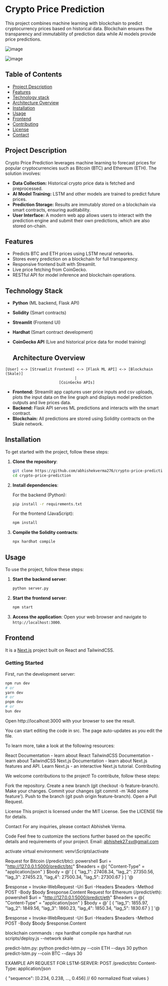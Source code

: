# Crypto Price Prediction

This project combines machine learning with blockchain to predict cryptocurrency prices based on historical data. Blockchain ensures the transparency and immutability of prediction data while AI models provide price predictions.

![image](https://github.com/user-attachments/assets/f793b430-b40c-4754-a774-298fa93244d4)

![image](https://github.com/user-attachments/assets/f849bdc4-f169-4e5e-ae35-ff314f15617a)



## Table of Contents

- [Project Description](#project-description)
- [Features](#features)
- [Technology stack](#technologies-used)
- [Architecture Overview](#architecture-overview)
- [Installation](#installation)
- [Usage](#usage)
- [Frontend](#frontend)
- [Contributing](#contributing)
- [License](#license)
- [Contact](#contact)

## Project Description

Crypto Price Prediction leverages machine learning to forecast prices for popular cryptocurrencies such as Bitcoin (BTC) and Ethereum (ETH). The solution involves:

- **Data Collection:** Historical crypto price data is fetched and preprocessed.
- **AI Model Training:** LSTM and other models are trained to predict future prices.
- **Prediction Storage:** Results are immutably stored on a blockchain via smart contracts, ensuring auditability.
- **User Interface:** A modern web app allows users to interact with the prediction engine and submit their own predictions, which are also stored on-chain.

## Features

- Predicts BTC and ETH prices using LSTM neural networks.
- Stores every prediction on a blockchain for full transparency.
- Responsive frontend built with Streamlit.
- Live price fetching from CoinGecko.
- RESTful API for model inference and blockchain operations.

## Technology Stack

- **Python** (ML backend, Flask API)
- **Solidity** (Smart contracts)
- **Streamlit** (Frontend UI)
- **Hardhat** (Smart contract development)
- **CoinGecko API** (Live and historical price data for model training)

  ## Architecture Overview

```
[User] <-> [Streamlit Frontend] <-> [Flask ML API] <-> [Blockchain (Skale)]
                               |
                        [CoinGecko APIs]
```
- **Frontend:** Streamlit app captures user price inputs and csv uploads, plots the input data on the line graph and displays model prediction outputs and live prices data.
- **Backend:** Flask API serves ML predictions and interacts with the smart contract.
- **Blockchain:** All predictions are stored using Solidity contracts on the Skale network.

## Installation

To get started with the project, follow these steps:

1. **Clone the repository**:
    ```bash
    git clone https://github.com/abhishekverma276/crypto-price-prediction.git
    cd crypto-price-prediction
    ```

2. **Install dependencies**:

    For the backend (Python):
    ```bash
    pip install -r requirements.txt
    ```

    For the frontend (JavaScript):
    ```bash
    npm install
    ```

3. **Compile the Solidity contracts**:
    ```bash
    npx hardhat compile
    ```

## Usage

To use the project, follow these steps:

1. **Start the backend server**:
    ```bash
    python server.py
    ```

2. **Start the frontend server**:
    ```bash
    npm start
    ```

3. **Access the application**:
    Open your web browser and navigate to `http://localhost:3000`.

## Frontend

It is a [Next.js](https://nextjs.org/) project built on React and TailwindCSS.

### Getting Started

First, run the development server:

```bash
npm run dev
# or
yarn dev
# or
pnpm dev
# or
bun dev
```
Open http://localhost:3000 with your browser to see the result.

You can start editing the code in src. The page auto-updates as you edit the file.

To learn more, take a look at the following resources:

React Documentation - learn about React
TailwindCSS Documentation - learn about TailwindCSS
Next.js Documentation - learn about Next.js features and API.
Learn Next.js - an interactive Next.js tutorial.
Contributing

We welcome contributions to the project! To contribute, follow these steps:

Fork the repository.
Create a new branch (git checkout -b feature-branch).
Make your changes.
Commit your changes (git commit -m 'Add some feature').
Push to the branch (git push origin feature-branch).
Open a Pull Request.

License
This project is licensed under the MIT License. See the LICENSE file for details.

Contact
For any inquiries, please contact Abhishek Verma.

Code
Feel free to customize the sections further based on the specific details and requirements of your project.
Email: abhishek27.sv@gmail.com

activate virtual environment: venv\Scripts\activate

Request for Bitcoin (/predict/btc):
powershell
$uri = "http://127.0.0.1:5000/predict/btc"
$headers = @{
    "Content-Type" = "application/json"
}
$body = @'
[
  {
    "lag_1": 27408.34,
    "lag_2": 27350.56,
    "lag_3": 27455.23,
    "lag_4": 27500.34,
    "lag_5": 27300.67
  }
]
'@

$response = Invoke-WebRequest -Uri $uri -Headers $headers -Method POST -Body $body
$response.Content
Request for Ethereum (/predict/eth):
powershell
$uri = "http://127.0.0.1:5000/predict/eth"
$headers = @{
    "Content-Type" = "application/json"
}
$body = @'
[
  {
    "lag_1": 1855.97,
    "lag_2": 1849.56,
    "lag_3": 1860.23,
    "lag_4": 1850.34,
    "lag_5": 1830.67
  }
]
'@

$response = Invoke-WebRequest -Uri $uri -Headers $headers -Method POST -Body $body
$response.Content


blockchain commands : 
npx hardhat compile
npx hardhat run scripts/deploy.js --network skale


predict-lstm.py: 
python predict-lstm.py --coin ETH --days 30
python predict-lstm.py --coin BTC --days 30

EXAMPLE API REQUEST FOR LSTM-SERVER: 
POST /predict/btc
Content-Type: application/json

{
  "sequence": [0.234, 0.238, ..., 0.456]  // 60 normalized float values
}
